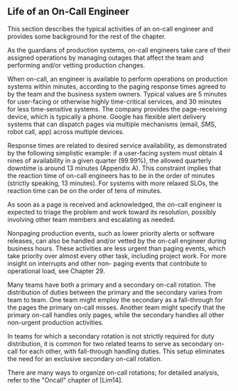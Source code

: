 ## **Life of an On-Call Engineer**

This section describes the typical activities of an on-call engineer and provides some background for the rest of the chapter.

As the guardians of production systems, on-call engineers take care of their assigned operations by managing outages that affect the team and performing and/or vetting production changes.

When on-call, an engineer is available to perform operations on production systems within minutes, according to the paging response times agreed to by the team and the business system owners. Typical values are 5 minutes for user-facing or otherwise highly time-critical services, and 30 minutes for less time-sensitive systems. The company provides the page-receiving device, which is typically a phone. Google has flexible alert delivery systems that can dispatch pages via multiple mechanisms (email, SMS, robot call, app) across multiple devices.

Response times are related to desired service availability, as demonstrated by the following simplistic example: if a user-facing system must obtain 4 nines of availability in a given quarter (99.99%), the allowed quarterly downtime is around 13 minutes (Appendix A). This constraint implies that the reaction time of on-call engineers has to be in the order of minutes (strictly speaking, 13 minutes). For systems with more relaxed SLOs, the reaction time can be on the order of tens of minutes.

As soon as a page is received and acknowledged, the on-call engineer is expected to triage the problem and work toward its resolution, possibly involving other team members and escalating as needed.

Nonpaging production events, such as lower priority alerts or software releases, can also be handled and/or vetted by the on-call engineer during business hours. These activities are less urgent than paging events, which take priority over almost every other task, including project work. For more insight on interrupts and other non- paging events that contribute to operational load, see Chapter 29.

Many teams have both a primary and a secondary on-call rotation. The distribution of duties between the primary and the secondary varies from team to team. One team might employ the secondary as a fall-through for the pages the primary on-call misses. Another team might specify that the primary on-call handles only pages, while the secondary handles all other non-urgent production activities.

In teams for which a secondary rotation is not strictly required for duty distribution, it is common for two related teams to serve as secondary on-call for each other, with fall-through handling duties. This setup eliminates the need for an exclusive secondary on-call rotation.

There are many ways to organize on-call rotations; for detailed analysis, refer to the "Oncall" chapter of [Lim14].
